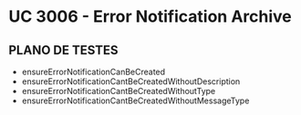 # UC 3006 - Error Notification Archive #

## PLANO DE TESTES ##

* ensureErrorNotificationCanBeCreated
* ensureErrorNotificationCantBeCreatedWithoutDescription
* ensureErrorNotificationCantBeCreatedWithoutType
* ensureErrorNotificationCantBeCreatedWithoutMessageType